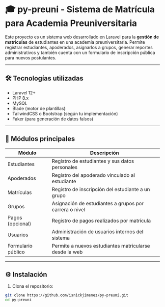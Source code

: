 # 🎓 py-preuni - Sistema de Matrícula para Academia Preuniversitaria

Este proyecto es un sistema web desarrollado en Laravel para la **gestión de matrículas** de estudiantes en una academia preuniversitaria. Permite registrar estudiantes, apoderados, asignarlos a grupos, generar reportes administrativos y también cuenta con un formulario de inscripción pública para nuevos postulantes.

---

## 🛠️ Tecnologías utilizadas

- Laravel 12+
- PHP 8.x
- MySQL
- Blade (motor de plantillas)
- TailwindCSS o Bootstrap (según tu implementación)
- Faker (para generación de datos falsos)

---

## 📂 Módulos principales

| Módulo             | Descripción                                                |
|--------------------|------------------------------------------------------------|
| Estudiantes         | Registro de estudiantes y sus datos personales            |
| Apoderados          | Registro del apoderado vinculado al estudiante            |
| Matrículas          | Registro de inscripción del estudiante a un grupo         |
| Grupos              | Asignación de estudiantes a grupos por carrera o nivel    |
| Pagos (opcional)    | Registro de pagos realizados por matrícula                |
| Usuarios            | Administración de usuarios internos del sistema           |
| Formulario público  | Permite a nuevos estudiantes matricularse desde la web    |

---

## ⚙️ Instalación

1. Clona el repositorio:

```bash
git clone https://github.com/isnickjimenez/py-preuni.git
cd py-preuni
